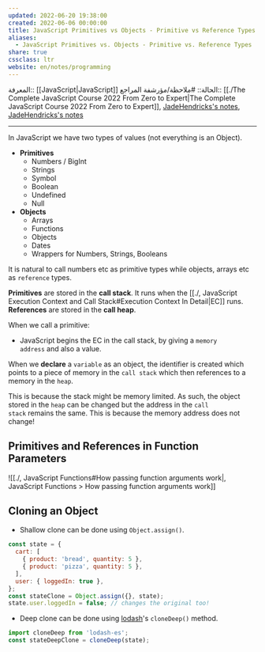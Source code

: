 ```yaml
---
updated: 2022-06-20 19:38:00
created: 2022-06-06 00:00:00
title: JavaScript Primitives vs Objects - Primitive vs Reference Types
aliases:
  - JavaScript Primitives vs. Objects - Primitive vs. Reference Types
share: true
cssclass: ltr
website: en/notes/programming
---
```


المعرفة:: [[JavaScript|JavaScript]]
الحالة:: #ملاحظة/مؤرشفة
المراجع:: [[./The Complete JavaScript Course 2022 From Zero to Expert|The Complete JavaScript Course 2022 From Zero to Expert]], [JadeHendricks's notes](https://github.com/syahshiimi/second-brain/blob/a6bbf926dc6a391717c005c47e7f5b6a5e9327d9/05%20Learning/00%20JavaScript/202107101935%20JavaScript%20Data%20Types.md), [JadeHendricks's notes](https://github.com/JadeHendricks/the-complete-javascript-course-2019/blob/9f805e5d4e3ca73a628eb2b51d22690928ec565c/How%20Javascript%20Works/How%20Javascript%20Works.txt)

---

In JavaScript we have two types of values (not everything is an Object).

- **Primitives**
  - Numbers / BigInt
  - Strings
  - Symbol
  - Boolean
  - Undefined
  - Null
- **Objects**
  - Arrays
  - Functions
  - Objects
  - Dates
  - Wrappers for Numbers, Strings, Booleans

It is natural to call numbers etc as primitive types while objects, arrays etc as `reference` types.

**Primitives** are stored in the **call stack**. It runs when the [[./, JavaScript Execution Context and Call Stack#Execution Context In Detail|EC]] runs. **References** are stored in the **call heap**.

When we call a primitive:

- JavaScript begins the EC in the call stack, by giving a `memory address` and also a value.

When we **declare** a `variable` as an object, the identifier is created which points to a piece of memory in the `call stack` which then references to a memory in the `heap`.

This is because the stack might be memory limited. As such, the object stored in the `heap` can be changed but the address in the `call stack` remains the same. This is because the memory address does not change!

## Primitives and References in Function Parameters

![[./, JavaScript Functions#How passing function arguments work|, JavaScript Functions > How passing function arguments work]]

## Cloning an Object

- Shallow clone can be done using `Object.assign()`.

```js
const state = {
  cart: [
    { product: 'bread', quantity: 5 },
    { product: 'pizza', quantity: 5 },
  ],
  user: { loggedIn: true },
};
const stateClone = Object.assign({}, state);
state.user.loggedIn = false; // changes the original too!
```

- Deep clone can be done using [lodash](https://lodash.com/)'s `cloneDeep()` method.

```js
import cloneDeep from 'lodash-es';
const stateDeepClone = cloneDeep(state);
```
